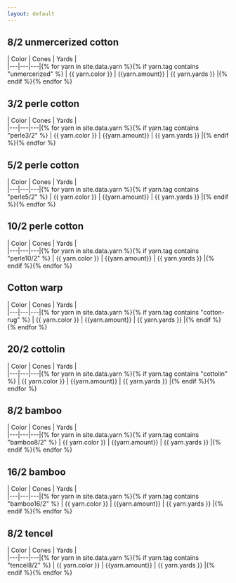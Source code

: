 ```yaml
---
layout: default
---
```


## 8/2 unmercerized cotton

| Color | Cones | Yards |  
|---|---|---|{% for yarn in site.data.yarn %}{% if yarn.tag contains "unmercerized" %}
| {{ yarn.color }} | {{yarn.amount}} | {{ yarn.yards }} |{% endif %}{% endfor %}


## 3/2 perle cotton

| Color | Cones | Yards |  
|---|---|---|{% for yarn in site.data.yarn %}{% if yarn.tag contains "perle3/2" %}
| {{ yarn.color }} | {{yarn.amount}} | {{ yarn.yards }} |{% endif %}{% endfor %}


## 5/2 perle cotton

| Color | Cones | Yards |  
|---|---|---|{% for yarn in site.data.yarn %}{% if yarn.tag contains "perle5/2" %}
| {{ yarn.color }} | {{yarn.amount}} | {{ yarn.yards }} |{% endif %}{% endfor %}


## 10/2 perle cotton

| Color | Cones | Yards |  
|---|---|---|{% for yarn in site.data.yarn %}{% if yarn.tag contains "perle10/2" %}
| {{ yarn.color }} | {{yarn.amount}} | {{ yarn.yards }} |{% endif %}{% endfor %}


## Cotton warp

| Color | Cones | Yards |  
|---|---|---|{% for yarn in site.data.yarn %}{% if yarn.tag contains "cotton-rug" %}
| {{ yarn.color }} | {{yarn.amount}} | {{ yarn.yards }} |{% endif %}{% endfor %}


## 20/2 cottolin

| Color | Cones | Yards |  
|---|---|---|{% for yarn in site.data.yarn %}{% if yarn.tag contains "cottolin" %}
| {{ yarn.color }} | {{yarn.amount}} | {{ yarn.yards }} |{% endif %}{% endfor %}


## 8/2 bamboo

| Color | Cones | Yards |  
|---|---|---|{% for yarn in site.data.yarn %}{% if yarn.tag contains "bamboo8/2" %}
| {{ yarn.color }} | {{yarn.amount}} | {{ yarn.yards }} |{% endif %}{% endfor %}



## 16/2 bamboo

| Color | Cones | Yards |  
|---|---|---|{% for yarn in site.data.yarn %}{% if yarn.tag contains "bamboo16/2" %}
| {{ yarn.color }} | {{yarn.amount}} | {{ yarn.yards }} |{% endif %}{% endfor %}


## 8/2 tencel

| Color | Cones | Yards |  
|---|---|---|{% for yarn in site.data.yarn %}{% if yarn.tag contains "tencel8/2" %}
| {{ yarn.color }} | {{yarn.amount}} | {{ yarn.yards }} |{% endif %}{% endfor %}
